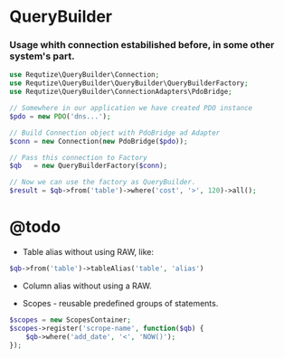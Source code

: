 # QueryBuilder

### Usage whith connection estabilished before, in some other system's part.
```php
use Requtize\QueryBuilder\Connection;
use Requtize\QueryBuilder\QueryBuilder\QueryBuilderFactory;
use Requtize\QueryBuilder\ConnectionAdapters\PdoBridge;

// Somewhere in our application we have created PDO instance
$pdo = new PDO('dns...');

// Build Connection object with PdoBridge ad Adapter
$conn = new Connection(new PdoBridge($pdo));

// Pass this connection to Factory
$qb   = new QueryBuilderFactory($conn);

// Now we can use the factory as QueryBuilder.
$result = $qb->from('table')->where('cost', '>', 120)->all();
```

# @todo

- Table alias without using RAW, like:
```php
$qb->from('table')->tableAlias('table', 'alias')
```
- Column alias without using a RAW.

- Scopes - reusable predefined groups of statements.
```php
$scopes = new ScopesContainer;
$scopes->register('scrope-name', function($qb) {
    $qb->where('add_date', '<', 'NOW()');
});
```
